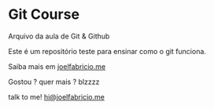 # Git Course

Arquivo da aula de Git & Github

Este é um repositório teste para ensinar como o git funciona.

Saiba mais em [joelfabricio.me](https://joelfabricio.me)

Gostou ? quer mais ? blzzzz

talk to me! hi@joelfabricio.me
